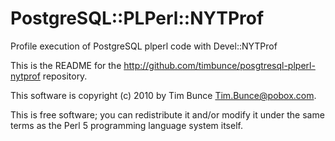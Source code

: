 # PostgreSQL::PLPerl::NYTProf

Profile execution of PostgreSQL plperl code with Devel::NYTProf

This is the README for the http://github.com/timbunce/posgtresql-plperl-nytprof repository.

This software is copyright (c) 2010 by Tim Bunce <Tim.Bunce@pobox.com>.

This is free software; you can redistribute it and/or modify it under
the same terms as the Perl 5 programming language system itself.

